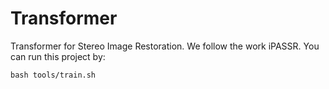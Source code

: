 # Transformer
Transformer for Stereo Image Restoration. We follow the work iPASSR. You can run this project by:
```
bash tools/train.sh
```
